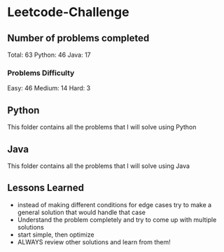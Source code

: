# Leetcode-Challenge

## Number of problems completed
Total: 63
Python: 46
Java: 17

### Problems Difficulty
Easy: 46
Medium: 14
Hard: 3

## Python
This folder contains all the problems that I will solve using Python

## Java
This folder contains all the problems that I will solve using Java

## Lessons Learned

* instead of making different conditions for edge cases try to make a general solution that would handle that case
* Understand the problem completely and try to come up with multiple solutions  
* start simple, then optimize  
* ALWAYS review other solutions and learn from them!  
